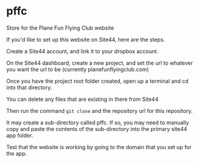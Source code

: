 # pffc
Store for the Plane Fun Flying Club website

If you'd like to set up this website on Site44, here are the steps.

Create a Site44 account, and link it to your dropbox account.

On the Site44 dashboard, create a new project, and set the url to whatever you want the url to be (currently planefunflyingclub.com)

Once you have the project root folder created, open up a terminal and cd into that directory.

You can delete any files that are existing in there from Site44

Then run the command `git clone` and the repository url for this repository.

It may create a sub-directory called pffc.  If so, you may need to manually copy and paste the contents of the sub-directory into the primary site44 app folder.

Test that the website is working by going to the domain that you set up for the app.
